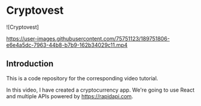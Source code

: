 # Cryptovest
![Cryptovest]


https://user-images.githubusercontent.com/75751123/189751806-e6e4a5dc-7963-44b8-b7b9-162b34029c11.mp4




## Introduction
This is a code repository for the corresponding video tutorial. 

In this video, I have created a cryptocurrency app. We're going to use React and multiple APIs powered by https://rapidapi.com.

